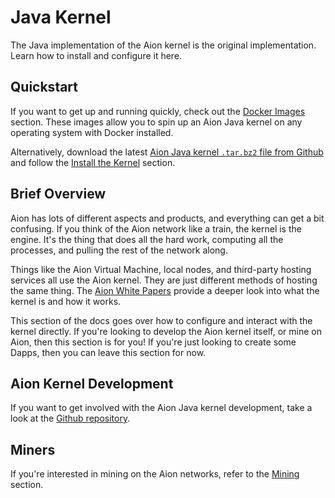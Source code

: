 # Java Kernel

The Java implementation of the Aion kernel is the original implementation. Learn how to install and configure it here.

## Quickstart

If you want to get up and running quickly, check out the [Docker Images](docker-images) section. These images allow you to spin up an Aion Java kernel on any operating system with Docker installed.

Alternatively, download the latest [Aion Java kernel `.tar.bz2` file from Github](https://github.com/aionnetwork/aion/releases) and follow the [Install the Kernel](install-the-kernel) section.

## Brief Overview

Aion has lots of different aspects and products, and everything can get a bit confusing. If you think of the Aion network like a train, the kernel is the engine. It's the thing that does all the hard work, computing all the processes, and pulling the rest of the network along.

Things like the Aion Virtual Machine, local nodes, and third-party hosting services all use the Aion kernel. They are just different methods of hosting the same thing. The [Aion White Papers](https://aion.network/developers/#whitepapers) provide a deeper look into what the kernel is and how it works.

This section of the docs goes over how to configure and interact with the kernel directly. If you're looking to develop the Aion kernel itself, or mine on Aion, then this section is for you! If you're just looking to create some Dapps, then you can leave this section for now.

## Aion Kernel Development

If you want to get involved with the Aion Java kernel development, take a look at the [Github repository](https://github.com/aionnetwork/aion/).

## Miners

If you're interested in mining on the Aion networks, refer to the [Mining](/extra/mining) section.